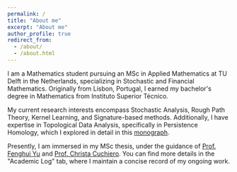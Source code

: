 ```yaml
---
permalink: /
title: "About me"
excerpt: "About me"
author_profile: true
redirect_from: 
  - /about/
  - /about.html
---
```


I am a Mathematics student pursuing an MSc in Applied Mathematics at TU Delft in the Netherlands, specializing in Stochastic and Financial Mathematics. Originally from Lisbon, Portugal, I earned my bachelor's degree in Mathematics from Instituto Superior Técnico.

My current research interests encompass Stochastic Analysis, Rough Path Theory, Kernel Learning, and Signature-based methods. Additionally, I have expertise in Topological Data Analysis, specifically in Persistence Homology, which I explored in detail in this [monograph](https://drive.google.com/file/d/1FQ9M-xaZiH7hCbHod0WNRaahdIc-drhP/view).

Presently, I am immersed in my MSc thesis, under the guidance of [Prof. Fenghui Yu](https://fenghuiyu.github.io) and [Prof. Christa Cuchiero](https://homepage.univie.ac.at/christa.cuchiero/index.html). You can find more details in the "Academic Log" tab, where I maintain a concise record of my ongoing work.
